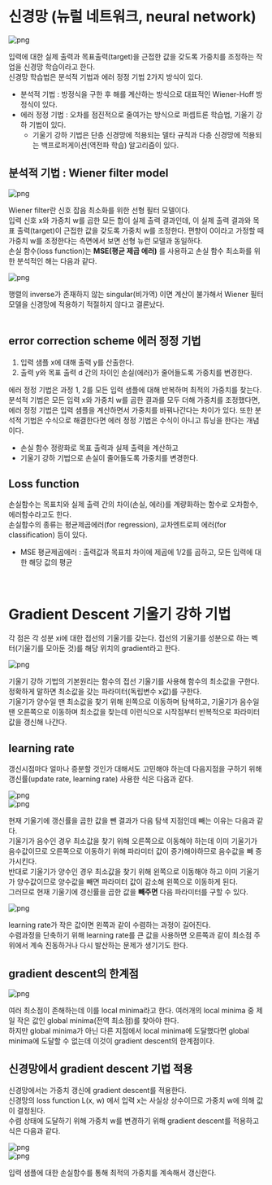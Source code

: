 # 신경망 (뉴럴 네트워크, neural network)

![png](/_img/neural_network.png) <br>

입력에 대한 실제 출력과 목표출력(target)을 근접한 값을 갖도록 가중치를 조정하는 작업을 신경망 학습이라고 한다.<br>
신경망 학습법은 분석적 기법과 에러 정정 기법 2가지 방식이 있다.<br>

- 분석적 기법 : 방정식을 구한 후 해를 계산하는 방식으로 대표적인 Wiener-Hoff 방정식이 있다.
- 에러 정정 기법 : 오차를 점진적으로 줄여가는 방식으로 퍼셉트론 학습법, 기울기 강하 기법이 있다.
  - 기울기 강하 기법은 단층 신경망에 적용되는 델타 규칙과 다층 신경망에 적용되는 백프로퍼게이션(역전파 학습) 알고리즘이 있다.

## 분석적 기법 : Wiener filter model

![png](/_img/wiener_filter_model.png) <br>

Wiener filter란 신호 잡음 최소화를 위한 선형 필터 모델이다.<br>
입력 신호 x와 가중치 w를 곱한 모든 합이 실제 출력 결과인데, 이 실제 출력 결과와 목표 출력(target)이 근접한 값을 갖도록 가중치 w를 조정한다. 편향이 0이라고 가정할 때 가중치 w를 조정한다는 측면에서 보면 선형 뉴런 모델과 동일하다.<br>
손실 함수(loss function)는 **MSE(평균 제곱 에러)** 를 사용하고 손실 함수 최소화를 위한 분석적인 해는 다음과 같다.<br>

![png](/_img/loss_function_w.png) <br>

행렬의 inverse가 존재하지 않는 singular(비가역) 이면 계산이 불가해서 Wiener 필터 모델을 신경망에 적용하기 적절하지 않다고 결론났다.<br><br>

## error correction scheme 에러 정정 기법

1. 입력 샘플 x에 대해 출력 y를 산출한다.
2. 출력 y와 목표 출력 d 간의 차이인 손실(에러)가 줄어들도록 가중치를 변경한다.

에러 정정 기법은 과정 1, 2를 모든 입력 샘플에 대해 반복하며 최적의 가중치를 찾는다.<br>
분석적 기법은 모든 입력 x와 가중치 w를 곱한 결과를 모두 더해 가중치를 조정했다면, 에러 정정 기법은 입력 샘플을 계산하면서 가중치를 바꿔나간다는 차이가 있다. 또한 분석적 기법은 수식으로 해결한다면 에러 정정 기법은 수식이 아니고 튜닝을 한다는 개념이다.<br>

- 손실 함수 정량화로 목표 출력과 실제 출력을 계산하고
- 기울기 강하 기법으로 손실이 줄어들도록 가중치를 변경한다.

## Loss function

손실함수는 목표치와 실제 출력 간의 차이(손실, 에러)를 계량화하는 함수로 오차함수, 에러함수라고도 한다.<br>
손실함수의 종류는 평균제곱에러(for regression), 교차엔트로피 에러(for classification) 등이 있다.<br>

- MSE 평균제곱에러 : 출력값과 목표치 차이에 제곱에 1/2를 곱하고, 모든 입력에 대한 해당 값의 평균

<br>

# Gradient Descent 기울기 강하 기법

각 점은 각 성분 xi에 대한 접선의 기울기를 갖는다. 접선의 기울기를 성분으로 하는 벡터(기울기를 모아둔 것)를 해당 위치의 gradient라고 한다.<br>

![png](/_img/gradient1.png) <br>

기울기 강하 기법의 기본원리는 함수의 접선 기울기를 사용해 함수의 최소값을 구한다. 정확하게 말하면 최소값을 갖는 파라미터(독립변수 x값)를 구한다.<br>
기울기가 양수일 땐 최소값을 찾기 위해 왼쪽으로 이동하며 탐색하고, 기울기가 음수일 땐 오른쪽으로 이동하며 최소값을 찾는데 이런식으로 시작점부터 반복적으로 파라미터 값을 갱신해 나간다.<br>

## learning rate

갱신시점마다 얼마나 증분할 것인가 대해서도 고민해야 하는데 다음지점을 구하기 위해 갱신률(update rate, learning rate) 사용한 식은 다음과 같다.<br>

![png](/_img/gradient_expression.png) <br>
![png](/_img/gradient2.png) <br>

현재 기울기에 갱신률을 곱한 값을 뺀 결과가 다음 탐색 지점인데 빼는 이유는 다음과 같다.<br>
기울기가 음수인 경우 최소값을 찾기 위해 오른쪽으로 이동해야 하는데 이미 기울기가 음수값이므로 오른쪽으로 이동하기 위해 파라미터 값이 증가해야하므로 음수값을 빼 증가시킨다.<br>
반대로 기울기가 양수인 경우 최소값을 찾기 위해 왼쪽으로 이동해야 하고 이미 기울기가 양수값이므로 양수값을 빼면 파라미터 값이 감소해 왼쪽으로 이동하게 된다.<br>
그러므로 현재 기울기에 갱신률을 곱한 값을 **빼주면** 다음 파라미터를 구할 수 있다.<br>

![png](/_img/learning_rate_diff.png) <br>

learning rate가 작은 값이면 왼쪽과 같이 수렴하는 과정이 길어진다.<br>
수렴과정을 단축하기 위해 learning rate를 큰 값을 사용하면 오른쪽과 같이 최소점 주위에서 계속 진동하거나 다시 발산하는 문제가 생기기도 한다.<br>

## gradient descent의 한계점

![png](/_img/global_minima.png) <br>

여러 최소점이 존해하는데 이를 local minima라고 한다. 여러개의 local minima 중 제일 작은 값인 global minima(전역 최소점)를 찾아야 한다.<br>
하지만 global minima가 아닌 다른 지점에서 local minima에 도달했다면 global minima에 도달할 수 없는데 이것이 gradient descent의 한계점이다.<br>

## 신경망에서 gradient descent 기법 적용

신경망에서는 가중치 갱신에 gradient descent를 적용한다.<br>
신경망의 loss function L(x, w) 에서 입력 x는 사실상 상수이므로 가중치 w에 의해 값이 결정된다.<br>
수렴 상태에 도달하기 위해 가중치 w를 변경하기 위해 gradient descent를 적용하고 식은 다음과 같다.<br>

![png](/_img/gradient_expression.png) <br>
![png](/_img/neural_network.png) <br>

입력 샘플에 대한 손실함수를 통해 최적의 가중치를 계속해서 갱신한다.<br>








